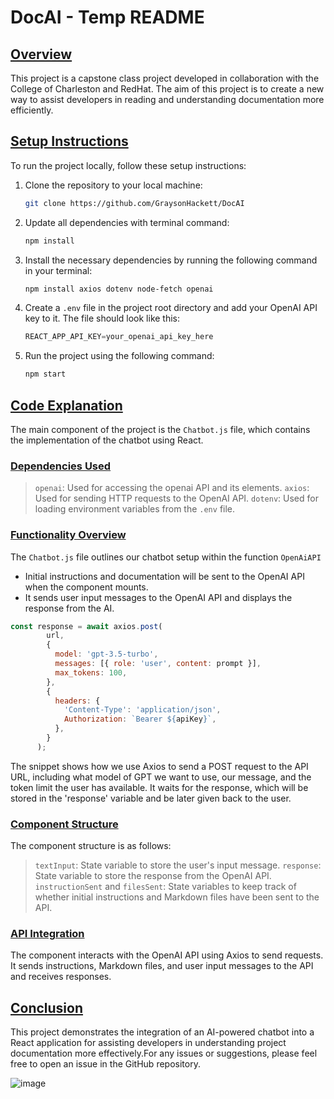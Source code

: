 # DocAI - Temp README

## <u>Overview</u>

This project is a capstone class project developed in collaboration with the College of Charleston and RedHat. The aim of this project is to create a new way to assist developers in reading and understanding documentation more efficiently.

## <u>Setup Instructions</u>

To run the project locally, follow these setup instructions:

1. Clone the repository to your local machine:
   ```sh 
   git clone https://github.com/GraysonHackett/DocAI
   ```
2. Update all dependencies with terminal command: 
   ```sh
   npm install 
   ```
3. Install the necessary dependencies by running the following command in your terminal:
   ```sh
   npm install axios dotenv node-fetch openai 
   ```
4. Create a `.env` file in the project root directory and add your OpenAI API key to it. The file should look like this:
   ```js
   REACT_APP_API_KEY=your_openai_api_key_here
   ```
5. Run the project using the following command:
   ```sh
   npm start
   ```


## <u>Code Explanation</u>

The main component of the project is the `Chatbot.js` file, which contains the implementation of the chatbot using React.

### <u>Dependencies Used</u>

> `openai`: Used for accessing the openai API and its elements.
> `axios`: Used for sending HTTP requests to the OpenAI API.
> `dotenv`: Used for loading environment variables from the `.env` file.

### <u>Functionality Overview</u>

The `Chatbot.js` file outlines our chatbot setup within the function `OpenAiAPI`

- Initial instructions and documentation will be sent to the OpenAI API when the component mounts.
- It sends user input messages to the OpenAI API and displays the response from the AI.

```js
const response = await axios.post(
        url,
        {
          model: 'gpt-3.5-turbo',
          messages: [{ role: 'user', content: prompt }],
          max_tokens: 100,
        },
        {
          headers: {
            'Content-Type': 'application/json',
            Authorization: `Bearer ${apiKey}`,
          },
        }
      );
```
The snippet shows how we use Axios to send a POST request to the API URL, including what model of GPT we want to use, our message, and the token limit the user has available. It waits for the response, which will be stored in the 'response' variable and be later given back to the user.

### <u>Component Structure</u>

The component structure is as follows:

> `textInput`: State variable to store the user's input message.
> `response`: State variable to store the response from the OpenAI API.
> `instructionSent` and `filesSent`: State variables to keep track of whether initial instructions and Markdown files have been sent to the API.

### <u>API Integration</u>

The component interacts with the OpenAI API using Axios to send requests. It sends instructions, Markdown files, and user input messages to the API and receives responses.

## <u>Conclusion</u>

This project demonstrates the integration of an AI-powered chatbot into a React application for assisting developers in understanding project documentation more effectively.For any issues or suggestions, please feel free to open an issue in the GitHub repository.

![image](https://venturebeat.com/wp-content/uploads/2021/09/Red-Hat-e1684880569131.jpg?w=1200&strip=all)
